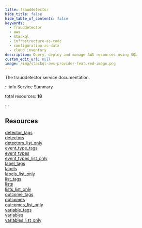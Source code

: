 ```yaml
---
title: frauddetector
hide_title: false
hide_table_of_contents: false
keywords:
  - frauddetector
  - aws
  - stackql
  - infrastructure-as-code
  - configuration-as-data
  - cloud inventory
description: Query, deploy and manage AWS resources using SQL
custom_edit_url: null
image: /img/stackql-aws-provider-featured-image.png
---
```


The frauddetector service documentation.

:::info Service Summary

<div class="row">
<div class="providerDocColumn">
<span>total resources:&nbsp;<b>18</b></span><br />
</div>
</div>

:::

## Resources
<div class="row">
<div class="providerDocColumn">
<a href="/services/frauddetector/detector_tags/">detector_tags</a><br />
<a href="/services/frauddetector/detectors/">detectors</a><br />
<a href="/services/frauddetector/detectors_list_only/">detectors_list_only</a><br />
<a href="/services/frauddetector/event_type_tags/">event_type_tags</a><br />
<a href="/services/frauddetector/event_types/">event_types</a><br />
<a href="/services/frauddetector/event_types_list_only/">event_types_list_only</a><br />
<a href="/services/frauddetector/label_tags/">label_tags</a><br />
<a href="/services/frauddetector/labels/">labels</a><br />
<a href="/services/frauddetector/labels_list_only/">labels_list_only</a>
</div>
<div class="providerDocColumn">
<a href="/services/frauddetector/list_tags/">list_tags</a><br />
<a href="/services/frauddetector/lists/">lists</a><br />
<a href="/services/frauddetector/lists_list_only/">lists_list_only</a><br />
<a href="/services/frauddetector/outcome_tags/">outcome_tags</a><br />
<a href="/services/frauddetector/outcomes/">outcomes</a><br />
<a href="/services/frauddetector/outcomes_list_only/">outcomes_list_only</a><br />
<a href="/services/frauddetector/variable_tags/">variable_tags</a><br />
<a href="/services/frauddetector/variables/">variables</a><br />
<a href="/services/frauddetector/variables_list_only/">variables_list_only</a>
</div>
</div>